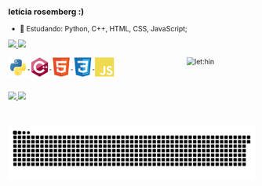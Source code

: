 ### letícia rosemberg :)

- 🌱 Estudando: Python, C++, HTML, CSS, JavaScript;

<div>
  <a href="https://github.com/leticiarosemberg">
  <img height="150em" src="https://github-readme-stats.vercel.app/api?username=leticiarosemberg&show_icons=true&theme=dracula&include_all_commits=true&count_private=true"/>
  <img height="150em" src="https://github-readme-stats.vercel.app/api/top-langs/?username=leticiarosemberg&layout=compact&langs_count=7&theme=dracula"/>
</div>
  
<div style="display: inline_block"><br>
  <img align="center" alt="Let-Python" height="40" width="40" src="https://raw.githubusercontent.com/devicons/devicon/master/icons/python/python-original.svg">
  <img align="center" alt="Let-cplusplus" height="40" width="40" src="https://raw.githubusercontent.com/devicons/devicon/master/icons/cplusplus/cplusplus-original.svg">
  <img align="center" alt="Let-HTML" height="40" width="40" src="https://raw.githubusercontent.com/devicons/devicon/master/icons/html5/html5-original.svg">
  <img align="center" alt="Let-CSS" height="40" width="40" src="https://raw.githubusercontent.com/devicons/devicon/master/icons/css3/css3-original.svg">
  <img align="center" alt="Let-Js" height="40" width="40" src="https://raw.githubusercontent.com/devicons/devicon/master/icons/javascript/javascript-plain.svg">
  <img align="right" alt="let:hin" height="140" width="140" src="https://p.favim.com/orig/2019/01/06/hinata-shoyo-filtered-haikyu-Favim.com-6744277.jpg">
</div>
  
##
  
<div>
   <a href="https://discord.gg/vzgFgHRN" target="_blank"><img src="https://img.shields.io/badge/Discord-7289DA?style=for-the-badge&logo=discord&logoColor=white" target="_blank">
   <a href="https://instagram.com/rosembergx" target="_blank"><img src="https://img.shields.io/badge/-Instagram-%23E4405F?style=for-the-badge&logo=instagram&logoColor=white" target="_blank"></a>
     
   ![Snake animation](https://github.com/leticiarosemberg/leticiarosemberg/blob/output/github-contribution-grid-snake.svg)
</div>
